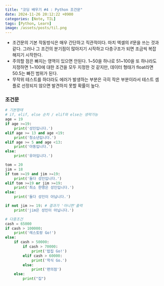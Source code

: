 ```yaml
---
title: "코딩 배우기 #4 : Python 조건문"
date: 2024-11-26 20:12:22 +0900
categories: [Note, TIL]
tags: [Python, Learn]
image: /assets/posts/til.png
---
```


- 조건문의 기본 작동방식은 매우 간단하고 직관적이다. 마치 엑셀의 if문을 쓰는 것과 같다. 그러나 그 조건의 분기점이 많아지기 시작하고 다층구조가 되면 조금씩 복잡해지기 시작한다.
- 주의할 점은 빠지는 영역이 있으면 안된다. 1~50을 하나로 51~100을 또 하나라도 지정하면 1~100에 대한 조건을 모두 지정한 것 같지만, 데이터 형태가 float라면 50.5는 빠진 범위가 된다.
- 무작위 테스트를 하더라도 에러가 발생하는 부분은 극히 작은 부분이라서 테스트 셈플로 선정되지 않으면 발견하지 못할 확률이 높다.

### 조건문

```python
# 기본형태
# if, elif, else 순차 / elif와 else는 생략가능
age = 19
if age >=19:
	print('성인입니다.')
elif age >= 13 and age <19:
	print('청소년입니다.')
elif age >= 5 and age <13:
	print('아동입니다.')
else:
	print('유아입니다.')
```

```python
tom = 20
jim = 18
if tom >=19 and jim >=19:
	print('둘다 성인입니다.')
elif tom >=19 or jim >=19:
	print('최소 한명은 성인입니다.')
else:
	print('둘다 성인이 아닙니다.')

if not jim >= 19: # 결과가 '아니면'출력
	print('jim은 성인이 아닙니다.')
```

```python
# 다중조건
cash = 65000
if cash > 100000:
	print('레스토랑 Go!')
else:
	if cash > 50000:
		if cash > 70000:
			print('밥집 Go!')
		elif cash > 60000:
			print('학식 Go.')
		else:
			print('편의점')
	else:
		print("집")
	
```
